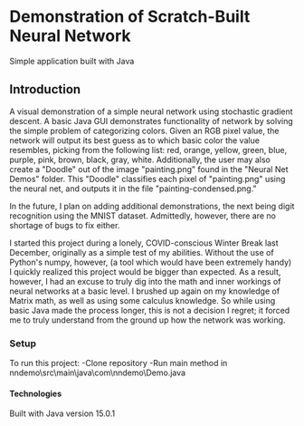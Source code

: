 # Demonstration of Scratch-Built Neural Network
Simple application built with Java

## Introduction 
A visual demonstration of a simple neural network using stochastic gradient descent. A basic Java GUI demonstrates functionality of network by solving the simple problem of categorizing colors. Given an RGB pixel value, the network will output its best guess as to which basic color the value resembles, picking from the following list: red, orange, yellow, green, blue, purple, pink, brown, black, gray, white. Additionally, the user may also create a "Doodle" out of the image "painting.png" found in the "Neural Net Demos" folder. This "Doodle" classifies each pixel of "painting.png" using the neural net, and outputs it in the file "painting-condensed.png."

In the future, I plan on adding additional demonstrations, the next being digit recognition using the MNIST dataset. Admittedly, however, there are no shortage of bugs to fix either. 

I started this project during a lonely, COVID-conscious Winter Break last December, originally as a simple test of my abilities. Without the use of Python's numpy, however, (a tool which would have been extremely handy) I quickly realized this project would be bigger than expected. As a result, however, I had an excuse to truly dig into the math and inner workings of neural networks at a basic level. I brushed up again on my knowledge of Matrix math, as well as using some calculus knowledge. So while using basic Java made the process longer, this is not a decision I regret; it forced me to truly understand from the ground up how the network was working. 

### Setup
To run this project:
    -Clone repository
    -Run main method in nndemo\src\main\java\com\nndemo\Demo.java

#### Technologies
Built with Java version 15.0.1

